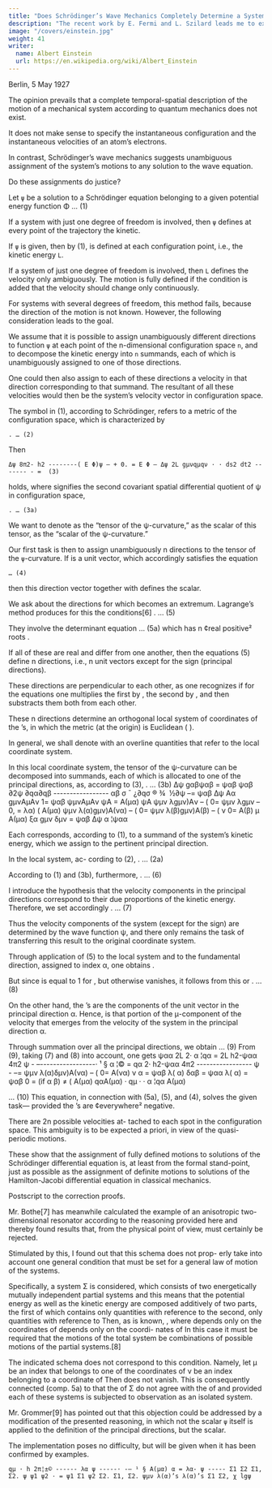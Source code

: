 ```yaml
---
title: "Does Schrödinger’s Wave Mechanics Completely Determine a System's Motion, or Only Statistically?"
description: "The recent work by E. Fermi and L. Szilard leads me to expect that uranium may be turned into a new and important source of energy"
image: "/covers/einstein.jpg"
weight: 41
writer:
  name: Albert Einstein
  url: https://en.wikipedia.org/wiki/Albert_Einstein
---
```


Berlin, 5 May 1927

The opinion prevails that a complete temporal-spatial description of the motion of a mechanical system according to quantum mechanics does not exist. 

It does not make sense to specify the instantaneous configuration and the instantaneous velocities of an atom’s electrons.

In contrast, Schrödinger’s wave mechanics suggests unambiguous assignment of the system’s motions to any solution to the wave equation. 

Do these assignments do justice?

Let `ψ` be a solution to a Schrödinger equation belonging to a given potential energy function Φ … (1) 

If a system with just one degree of freedom is involved, then `ψ` defines at every point of the trajectory the kinetic.

If `ψ` is given, then by (1), is defined at each configuration point, i.e., the kinetic energy `L`. 

If a system of just one degree of freedom is involved, then `L` defines the velocity only ambiguously. The motion is fully defined if the condition is added that the velocity should change only continuously. 

For systems with several degrees of freedom, this method fails, because the direction of the motion is not known. However, the following consideration leads to the goal. 

We assume that it is possible to assign unambiguously different directions to function `ψ` at each point of the n-dimensional configuration space `n`, and to decompose the kinetic energy into `n` summands, each of which is unambiguously assigned to one of those directions. 

One could then also assign to each of these directions a velocity in that direction corresponding to that summand. The resultant of all these velocities would then be the system’s velocity vector in configuration space. 

The symbol in (1), according to Schrödinger, refers to a metric of the configuration space, which is characterized by 

```
. … (2)
```

Then

```
Δψ 8π2- h2 --------( E Φ)ψ – + 0. = E Φ – Δψ 2L gμνqμqν · · ds2 dt2 ------- - =  (3)
```

holds, where signifies the second covariant spatial differential quotient of ψ in configuration space,

```
. … (3a) 
```

We want to denote as the “tensor of the ψ-curvature,” as the scalar of this tensor, as the “scalar of the ψ-curvature.”

Our first task is then to assign unambiguously n directions to the tensor of the `ψ`-curvature. If is a unit vector, which accordingly satisfies the equation

```
… (4)
```

then this direction vector together with defines the scalar. 

We ask about the directions for which becomes an extremum. Lagrange’s method produces for this the conditions[6] . … (5) 

They involve the determinant equation … (5a) which has n ¢real positive² roots . 

If all of these are real and differ from one another, then the equations (5) define n directions, i.e., n unit vectors except for the sign (principal directions). 

These directions are perpendicular to each other, as one recognizes if for the equations one multiplies the first by , the second by , and then substracts them both from each other.

These n directions determine an orthogonal local system of coordinates of the ’s, in which the metric (at the origin) is Euclidean ( ).

In general, we shall denote with an overline quantities that refer to the local coordinate system. 

In this local coordinate system, the tensor of the ψ-curvature can be decomposed into summands, each of which is allocated to one of the principal directions, as, according to (3), . … (3b) Δψ gαβψαβ = ψαβ ψαβ ∂2ψ ∂qα∂qβ ----------------- αβ σ ¯ ¿∂qσ ® ¾ ­ ½∂ψ –= ψαβ Δψ Aα gμνAμAν 1= ψαβ ψμνAμAν ψA = A(μα) ψA ψμν λgμν)Aν – ( 0= ψμν λgμν – 0, = λα) ( A(μα) ψμν λ(α)gμν)A(να) – ( 0= ψμν λ(β)gμν)A(β) – ( ν 0= A(β) μ A(μα) ξα gμν δμν = ψαβ Δψ α ¦ψαα 



Each corresponds, according to (1), to a summand of the system’s kinetic energy, which we assign to the pertinent principal direction. 

In the local system, ac- cording to (2), . … (2a) 

According to (1) and (3b), furthermore, . … (6) 

I introduce the hypothesis that the velocity components in the principal directions correspond to their due proportions of the kinetic energy. Therefore, we set accordingly . … (7) 

Thus the velocity components of the system (except for the sign) are determined by the wave function ψ, and there only remains the task of transferring this result to the original coordinate system. 

Through application of (5) to the local system and to the fundamental direction, assigned to index α, one obtains . 

But since is equal to 1 for , but otherwise vanishes, it follows from this or . … (8) 

On the other hand, the ’s are the components of the unit vector in the principal direction α. Hence, is that portion of the μ-component of the velocity that emerges from the velocity of the system in the principal direction α.

Through summation over all the principal directions, we obtain … (9) From (9), taking (7) and (8) into account, one gets ψαα 2L 2· α ¦qα = 2L h2-ψαα 4π2 ψ - –-----------------· ¹ § α ¦© = qα 2· h2-ψαα 4π2 ----------------- ψ - –= ψμν λ(α)δμν)A(να) – ( 0= A(να) ν α = ψαβ λ( α) δαβ = ψαα λ( α) = ψαβ 0 = (if α β) ≠ ( A(μα) qαA(μα) · qμ · · α ¦qα A(μα) 


… (10) This equation, in connection with (5a), (5), and (4), solves the given task— provided the ’s are ¢everywhere² negative. 

There are 2n possible velocities at- tached to each spot in the configuration space. This ambiguity is to be expected a priori, in view of the quasi-periodic motions. 

These show that the assignment of fully defined motions to solutions of the Schrödinger differential equation is, at least from the formal stand-point, just as possible as the assignment of definite motions to solutions of the Hamilton-Jacobi differential equation in classical mechanics. 

Postscript to the correction proofs. 

Mr. Bothe[7] has meanwhile calculated the example of an anisotropic two-dimensional resonator according to the reasoning provided here and thereby found results that, from the physical point of view, must certainly be rejected. 

Stimulated by this, I found out that this schema does not prop- erly take into account one general condition that must be set for a general law of motion of the systems. 

Specifically, a system Σ is considered, which consists of two energetically mutually independent partial systems and this means that the potential energy as well as the kinetic energy are composed additively of two parts, the first of which contains only quantities with reference to the second, only quantities with reference to Then, as is known, , where depends only on the coordinates of depends only on the coordi- nates of In this case it must be required that the motions of the total system be combinations of possible motions of the partial systems.[8] 

The indicated schema does not correspond to this condition. Namely, let μ be an index that belongs to one of the coordinates of ν be an index belonging to a coordinate of Then does not vanish. This is consequently connected (comp. 5a) to that the of Σ do not agree with the of and provided each of these systems is subjected to observation as an isolated system. 

Mr. Grommer[9] has pointed out that this objection could be addressed by a modification of the presented reasoning, in which not the scalar `ψ` itself is applied to the definition of the principal directions, but the scalar.

The implementation poses no difficulty, but will be given when it has been confirmed by examples. 

```
qμ · h 2π¦±© ------ λα ψ -----· -– ¹ § A(μα) α = λα- ψ ----- Σ1 Σ2 Σ1, Σ2. ψ ψ1 ψ2 ⋅ = ψ1 Σ1 ψ2 Σ2. Σ1, Σ2. ψμν λ(α)’s λ(α)’s Σ1 Σ2, χ lgψ
```
